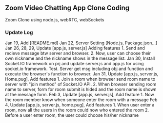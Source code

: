 ## Zoom Video Chatting App Clone Coding
Zoom Clone using node.js, webRTC, webSockets

### Update Log
Jan 19, Add [README.md]
Jan 22, Server Setting [Node.js, Package.json...]
Jan 26, 28, 29, Update [app.js, server.js]
                Adding features 1. Send and recieve message btw server and browser.
                                2. Now, user can choose their own nickname and the nickname shows in the message list.
Jan 30, Install Socket.IO framework on prj and update server.js and app.js for using socket.io framework.
                Test. Server get msg including obj and function and execute the browser's function to browser.
Jan 31, Update [app.js, server.js, Home.pug], Add features
                1. Join a room when browser send room name to server with "join method" of Socket.IO API.
                2. When browser sending room name to server, form for room submit is hided and the room name is shown at the message form.
Feb 3, Update [app.js, server.js], Add feature
                1. Now the room member know when someone enter the room with a message
Feb 4, Update [app.js, server.js, home.pug], Add features
                1. When user enter a room, now all the users in the room could now who entered the room
                2. Before a user enter room, the user could choose his/her nickname